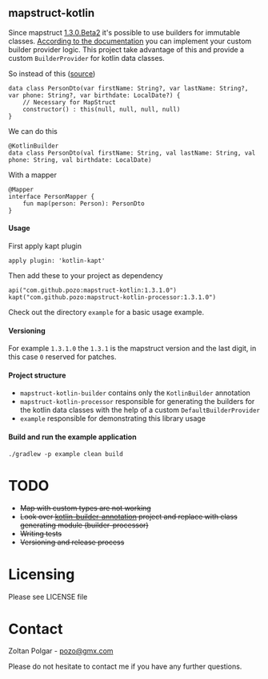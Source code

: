 ## mapstruct-kotlin

Since mapstruct [1.3.0.Beta2](http://mapstruct.org/news/2018-07-15-mapstruct-1_3_0_Beta1-is-out-with-builder-support/) it's possible to use builders for immutable classes. [According to the documentation](http://mapstruct.org/documentation/dev/reference/html/#mapping-with-builders) you can implement your custom builder provider logic. This project take advantage of this and provide a custom `BuilderProvider` for kotlin data classes.
 
So instead of this ([source](https://github.com/mapstruct/mapstruct-examples/tree/master/mapstruct-kotlin))

    data class PersonDto(var firstName: String?, var lastName: String?, var phone: String?, var birthdate: LocalDate?) {
        // Necessary for MapStruct
        constructor() : this(null, null, null, null)
    } 

We can do this

    @KotlinBuilder
    data class PersonDto(val firstName: String, val lastName: String, val phone: String, val birthdate: LocalDate)
    
With a mapper

    @Mapper
    interface PersonMapper {
        fun map(person: Person): PersonDto
    }
    
#### Usage
First apply kapt plugin

    apply plugin: 'kotlin-kapt'
    
Then add these to your project as dependency

    api("com.github.pozo:mapstruct-kotlin:1.3.1.0")
    kapt("com.github.pozo:mapstruct-kotlin-processor:1.3.1.0")

Check out the directory `example` for a basic usage example.
#### Versioning

For example `1.3.1.0` the `1.3.1` is the mapstruct version and the last digit, in this case `0` reserved for patches.
#### Project structure

 - `mapstruct-kotlin-builder` contains only the `KotlinBuilder` annotation
 - `mapstruct-kotlin-processor` responsible for generating the builders for the kotlin data classes with the help of a custom `DefaultBuilderProvider`
 - `example` responsible for demonstrating this library usage

#### Build and run the example application

    ./gradlew -p example clean build

# TODO 

 - ~~Map with custom types are not working~~
 - ~~Look over [kotlin-builder-annotation](https://github.com/ThinkingLogic/kotlin-builder-annotation) project and replace with class generating module (builder-processor)~~
 - ~~Writing tests~~
 - ~~Versioning and release process~~ 

# Licensing 

Please see LICENSE file

# Contact

Zoltan Polgar - pozo@gmx.com

Please do not hesitate to contact me if you have any further questions.